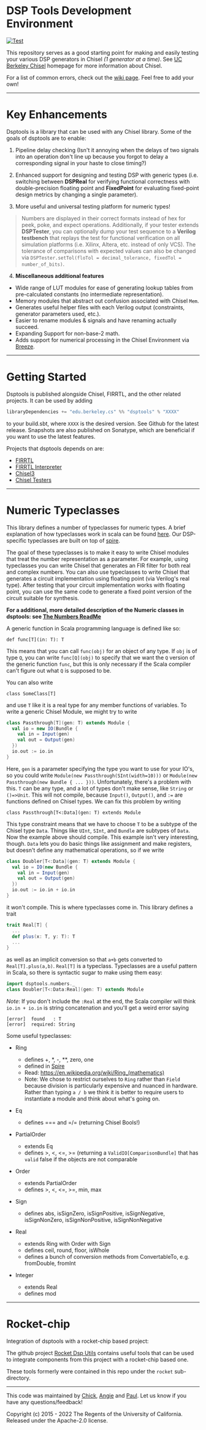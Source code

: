 DSP Tools Development Environment
===================

[![Test](https://github.com/ucb-bar/dsptools/actions/workflows/test.yml/badge.svg)](https://github.com/ucb-bar/dsptools/actions/workflows/test.yml)

This repository serves as a good starting point for making and easily testing your various DSP
 generators in Chisel *(1 generator at a time)*. See [UC Berkeley Chisel](https://chisel.eecs.berkeley.edu) homepage for more information about Chisel.

For a list of common errors, check out the [wiki page](https://github.com/ucb-bar/dsptools/wiki/Common-Errors).
Feel free to add your own!

----------

Key Enhancements
===============

Dsptools is a library that can be used with any Chisel library.
Some of the goals of dsptools are to enable:

 1. Pipeline delay checking (Isn't it annoying when the delays of two signals into an operation don't line up because you forgot to delay a corresponding signal in your haste to close timing?)

 2. Enhanced support for designing and testing DSP with generic types (i.e. switching between **DSPReal** for verifying functional correctness with double-precision floating point and **FixedPoint** for evaluating fixed-point design metrics by changing a single parameter).

 3. More useful and universal testing platform for numeric types!
 > Numbers are displayed in their correct formats instead of hex for peek, poke, and expect operations. Additionally, if your tester extends **DSPTester**, you can optionally dump your test sequence to a **Verilog testbench** that replays the test for functional verification on all simulation platforms (i.e. Xilinx, Altera, etc. instead of only VCS). The tolerance of comparisons with expected values can also be changed via `DSPTester.setTol(floTol = decimal_tolerance, fixedTol = number_of_bits)`.

 4. **Miscellaneous additional features**
 - Wide range of LUT modules for ease of generating lookup tables from pre-calculated constants (no intermediate representation).
 - Memory modules that abstract out confusion associated with Chisel `Mem`.
 - Generates useful helper files with each Verilog output (constraints, generator parameters used, etc.).
 - Easier to rename modules & signals and have renaming actually succeed.
 - Expanding Support for non-base-2 math.
 - Adds support for numerical processing in the Chisel Environment via [Breeze](https://github.com/scalanlp/breeze).

----------

Getting Started
===============

Dsptools is published alongside Chisel, FIRRTL, and the other related projects.
It can be used by adding

```scala
libraryDependencies += "edu.berkeley.cs" %% "dsptools" % "XXXX"
```

to your build.sbt, where `XXXX` is the desired version.
See Github for the latest release.
Snapshots are also published on Sonatype, which are beneficial if you want to use the latest features.

Projects that dsptools depends on are:
* [FIRRTL](https://github.com/ucb-bar/firrtl)
* [FIRRTL Interpreter](https://github.com/ucb-bar/firrtl-interpreter)
* [Chisel3](https://github.com/ucb-bar/chisel3)
* [Chisel Testers](https://github.com/ucb-bar/chisel-testers)

----------

Numeric Typeclasses
===================

This library defines a number of typeclasses for numeric types.
A brief explanation of how typeclasses work in scala can be found [here](http://typelevel.org/cats/typeclasses.html).
Our DSP-specific typeclasses are built on top of [spire](https://github.com/non/spire).

The goal of these typeclasses is to make it easy to write Chisel modules that treat the number representation as a parameter.
For example, using typeclasses you can write Chisel that generates an FIR filter for both real and complex numbers.
You can also use typeclasses to write Chisel that generates a circuit implementation using floating point (via Verilog's real type).
After testing that your circuit implementation works with floating point, you can use the same code to generate a fixed point version of the circuit suitable for synthesis.

**For a additional, more detailed description of the Numeric classes in dsptools: see [The Numbers ReadMe](https://github.com/ucb-bar/dsptools/blob/master/src/main/scala/dsptools/numbers/README.md)**


A generic function in Scala programming language is defined like so:

```def func[T](in: T): T```

This means that you can call `func(obj)` for an object of any type. If `obj` is of type `Q`, you can write `func[Q](obj)` to specify that we want the `Q` version of the generic function `func`, but this is only necessary if the Scala compiler can't figure out what `Q` is supposed to be.

You can also write

```class SomeClass[T]```

and use `T` like it is a real type for any member functions of variables.
To write a generic Chisel Module, we might try to write

```scala
class Passthrough[T](gen: T) extends Module {
  val io = new IO(Bundle {
    val in = Input(gen)
    val out = Output(gen)
  })
  io.out := io.in
}
```

Here, `gen` is a parameter specifying the type you want to use for your IO's, so you could write `Module(new Passthrough(SInt(width=10)))` or `Module(new Passthrough(new Bundle { ... }))`.
Unfortunately, there's a problem with this.
`T` can be any type, and a lot of types don't make sense, like `String` or `()=>Unit`.
This will not compile, because `Input()`, `Output()`, and `:=` are functions defined on Chisel types.
We can fix this problem by writing

```class Passthrough[T<:Data](gen: T) extends Module```

This type constraint means that we have to choose `T` to be a subtype of the Chisel type `Data`.
Things like `UInt`, `SInt`, and `Bundle` are subtypes of `Data`.
Now the example above should compile.
This example isn't very interesting, though.
`Data` lets you do basic things like assignment and make registers, but doesn't define any mathematical operations, so if we write

```scala
class Doubler[T<:Data](gen: T) extends Module {
  val io = IO(new Bundle {
    val in = Input(gen)
    val out = Output(gen)
  })
  io.out := io.in + io.in
}
```

it won't compile.
This is where typeclasses come in.
This library defines a trait

```scala
trait Real[T] {
  ...
  def plus(x: T, y: T): T
  ...
}
```

as well as an implicit conversion so that `a+b` gets converted to `Real[T].plus(a,b)`.
`Real[T]` is a typeclass.
Typeclasses are a useful pattern in Scala, so there is syntactic sugar to make using them easy:

```scala
import dsptools.numbers._
class Doubler[T<:Data:Real](gen: T) extends Module
```

*Note*: If you don't include the `:Real` at the end, the Scala compiler will think `io.in + io.in` is string concatenation and you'll get a weird error saying

```
[error]  found   : T
[error]  required: String
```

Some useful typeclasses:
* Ring
    - defines +, *, -, **, zero, one
    - defined in [Spire](https://github.com/non/spire)
    - Read: https://en.wikipedia.org/wiki/Ring_(mathematics)
    - Note: We chose to restrict ourselves to `Ring` rather than `Field` because division is particularly expensive and nuanced in hardware. Rather than typing `a / b` we think it is better to require users to instantiate a module and think about what's going on.

* Eq
    - defines === and =/= (returning Chisel Bools!)
* PartialOrder
    - extends Eq
    - defines >, <, <=, >= (returning a `ValidIO[ComparisonBundle]` that has `valid` false if the objects are not comparable
* Order
    - extends PartialOrder
    - defines >, <, <=, >=, min, max
* Sign
    - defines abs, isSignZero, isSignPositive, isSignNegative, isSignNonZero, isSignNonPositive, isSignNonNegative
* Real
    - extends Ring with Order with Sign
    - defines ceil, round, floor, isWhole
    - defines a bunch of conversion methods from ConvertableTo, e.g. fromDouble, fromInt
* Integer
    - extends Real
    - defines mod

----------

Rocket-chip
===========

Integration of dsptools with a rocket-chip based project:

The github project [Rocket Dsp Utils](https://github.com/chick/rocket-dsp-utils) contains useful tools
that can be used to integrate components from this project with a rocket-chip based one.

These tools formerly were contained in this repo under the `rocket` sub-directory.

----------

This code was maintained by [Chick](https://github.com/chick), [Angie](https://github.com/shunshou) and [Paul](https://github.com/grebe). Let us know if you have any questions/feedback!

Copyright (c) 2015 - 2022 The Regents of the University of California. Released under the Apache-2.0 license.
